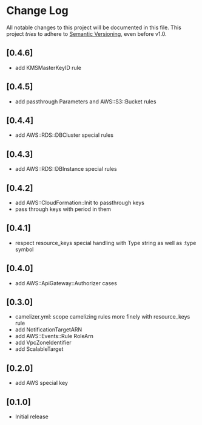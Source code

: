 # Change Log

All notable changes to this project will be documented in this file.
This project *tries* to adhere to [Semantic Versioning](http://semver.org/), even before v1.0.

## [0.4.6]
- add KMSMasterKeyID rule

## [0.4.5]
- add passthrough Parameters and AWS::S3::Bucket rules

## [0.4.4]
- add AWS::RDS::DBCluster special rules

## [0.4.3]
- add AWS::RDS::DBInstance special rules

## [0.4.2]
- add AWS::CloudFormation::Init to passthrough keys
- pass through keys with period in them

## [0.4.1]
- respect resource_keys special handling with Type string as well as :type symbol

## [0.4.0]
- add AWS::ApiGateway::Authorizer cases

## [0.3.0]
- camelizer.yml: scope camelizing rules more finely with resource_keys rule
- add NotificationTargetARN
- add AWS::Events::Rule RoleArn
- add VpcZoneIdentifier
- add ScalableTarget

## [0.2.0]
- add AWS special key

## [0.1.0]
- Initial release
